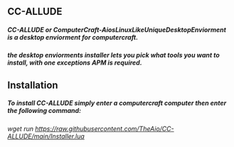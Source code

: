 ## CC-ALLUDE
##### CC-ALLUDE or ComputerCraft-AiosLinuxLikeUniqueDesktopEnviorment is a desktop enviorment for computercraft.
##### the desktop enviorments installer lets you pick what tools you want to install, with one exceptions APM is required.

## Installation
##### To install CC-ALLUDE simply enter a computercraft computer then enter the following command:
###### wget run https://raw.githubusercontent.com/TheAio/CC-ALLUDE/main/Installer.lua
